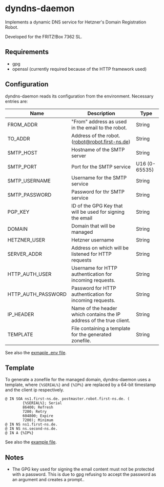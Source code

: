 # dyndns-daemon

Implements a dynamic DNS service for Hetzner's Domain Registration Robot.

Developed for the FRITZ!Box 7362 SL.

## Requirements

- gpg
- openssl (currently required because of the HTTP framework used)

## Configuration

dyndns-daemon reads its configuration from the environment. Necessary entries are:

| Name | Description | Type |
| --- | --- | --- |
| FROM_ADDR | "From" address as used in the email to the robot. | String |
| TO_ADDR | Address of the robot. (robot@robot.first-ns.de) | String |
| SMTP_HOST | Hostname of the SMTP server | String |
| SMTP_PORT | Port for the SMTP service | U16 (0-65535) |
| SMTP_USERNAME | Username for the SMTP service | String
| SMTP_PASSWORD | Password for thr SMTP service | String |
| PGP_KEY | ID of the GPG Key that will be used for signing the email | String |
| DOMAIN | Domain that will be managed | String |
| HETZNER_USER | Hetzner username | String |
| SERVER_ADDR | Address on which will be listened for HTTP requests | String |
| HTTP_AUTH_USER | Username for HTTP authentication for incoming requests. | String |
| HTTP_AUTH_PASSWORD | Password for HTTP authentication for incoming requests. |  String |
| IP_HEADER | Name of the header which contains the IP address of the true client. | String |
| TEMPLATE | File containing a template for the generated zonefile.| String |

See also the [exmaple .env file](res/config.env).

## Template

To generate a zonefile for the managed domain, dyndns-daemon uses a template, where `{%SERIAL%}` and `{%IP%}` are 
replaced by a 64-bit timestamp and the client ip respectively.

```
@ IN SOA ns1.first-ns.de. postmaster.robot.first-ns.de. (
        {%SERIAL%}; Serial
        86400; Refresh
        7200; Retry
        604800; Expire
        7200); Minimum
@ IN NS ns1.first-ns.de.
@ IN NS ns.second-ns.de.
@ IN A {%IP%}
```

See also the [example file](res/zonefile.tpl).

## Notes

- The GPG key used for signing the email content must not be protected with a password. This is due to gpg refusing to accept the password as an argument and creates a prompt..
